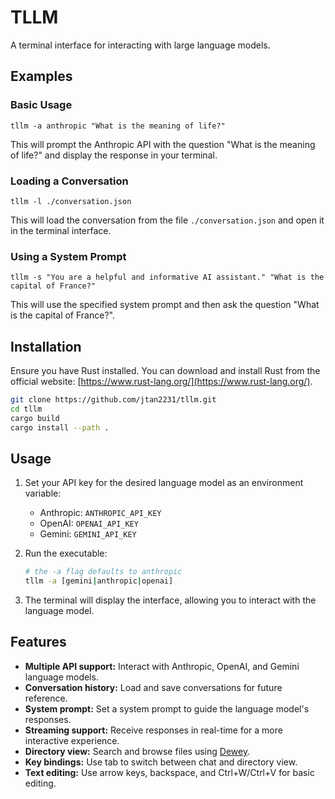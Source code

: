 # TLLM

A terminal interface for interacting with large language models.

## Examples

### Basic Usage

```
tllm -a anthropic "What is the meaning of life?"
```

This will prompt the Anthropic API with the question "What is the meaning of life?" and display the response in your terminal.

### Loading a Conversation

```
tllm -l ./conversation.json
```

This will load the conversation from the file `./conversation.json` and open it in the terminal interface.

### Using a System Prompt

```
tllm -s "You are a helpful and informative AI assistant." "What is the capital of France?"
```

This will use the specified system prompt and then ask the question "What is the capital of France?".

## Installation

Ensure you have Rust installed. You can download and install Rust from the official website: [https://www.rust-lang.org/](https://www.rust-lang.org/).

   ```bash
   git clone https://github.com/jtan2231/tllm.git
   cd tllm
   cargo build
   cargo install --path .
   ```

## Usage

1. Set your API key for the desired language model as an environment variable:
   * Anthropic: `ANTHROPIC_API_KEY`
   * OpenAI: `OPENAI_API_KEY`
   * Gemini: `GEMINI_API_KEY`

2. Run the executable:

   ```bash
   # the -a flag defaults to anthropic
   tllm -a [gemini|anthropic|openai]
   ```

3. The terminal will display the interface, allowing you to interact with the language model.

## Features

* **Multiple API support:** Interact with Anthropic, OpenAI, and Gemini language models.
* **Conversation history:** Load and save conversations for future reference.
* **System prompt:** Set a system prompt to guide the language model's responses.
* **Streaming support:** Receive responses in real-time for a more interactive experience.
* **Directory view:** Search and browse files using [Dewey](https://github.com/JTan2231/dewey).
* **Key bindings:** Use tab to switch between chat and directory view.
* **Text editing:** Use arrow keys, backspace, and Ctrl+W/Ctrl+V for basic editing.
